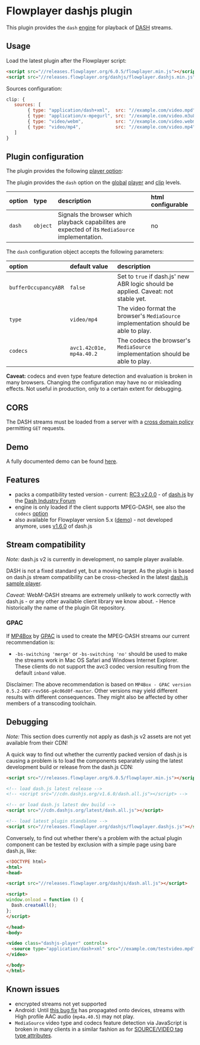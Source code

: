Flowplayer dashjs plugin
===========================

This plugin provides the `dash` [engine](https://flowplayer.org/docs/api.html#engines) for
playback of [DASH](https://en.wikipedia.org/wiki/Dynamic_Adaptive_Streaming_over_HTTP) streams.

Usage
-----

Load the latest plugin after the Flowplayer script:

```html
<script src="//releases.flowplayer.org/6.0.5/flowplayer.min.js"></script>
<script src="//releases.flowplayer.org/dashjs/flowplayer.dashjs.min.js"></script>
```

Sources configuration:

```js
clip: {
   sources: [
        { type: "application/dash+xml",  src: "//example.com/video.mpd" },
        { type: "application/x-mpegurl", src: "//example.com/video.m3u8" },
        { type: "video/webm",            src: "//example.com/video.webm" },
        { type: "video/mp4",             src: "//example.com/video.mp4" }
   ]
}
```

Plugin configuration
--------------------

The plugin provides the following [player option](https://flowplayer.org/docs/setup.html#player-options):

The plugin provides the `dash` option on the
[global](https://flowplayer.org/docs/setup.html#global-configuration)
[player](https://flowplayer.org/docs/setup.html#player-options) and
[clip](https://flowplayer.org/docs/setup.html#player-options) levels.

| option | type | description | html configurable |
| :----- | :--- | :---------- | :---------------- |
| `dash` | `object` | Signals the browser which playback capabilites are expected of its `MediaSource` implementation. | no |

The `dash` configuration object accepts the following parameters:

| option | default value | description |
| :----- | :------------ | :---------- |
| `bufferOccupancyABR` | `false` | Set to `true` if dash.js' new ABR logic should be applied. Caveat: not stable yet. |
| `type` | `video/mp4` | The video format the browser's `MediaSource` implementation should be able to play. |
| `codecs` | `avc1.42c01e, mp4a.40.2` | The codecs the browser's `MediaSource` implementation should be able to play. |

**Caveat:** codecs and even type feature detection and evaluation is broken in many browsers.
Changing the configuration may have no or misleading effects. Not useful in production, only to a
certain extent for debugging.

CORS
----

The DASH streams must be loaded from a server with a
[cross domain policy](https://developer.mozilla.org/en-US/docs/Web/HTTP/Access_control_CORS)
permitting `GET` requests.

Demo
----

A fully documented demo can be found [here](http://demos.flowplayer.org/api/dash.html).

Features
--------

- packs a compatibility tested version - current:
  [RC3 v2.0.0](https://github.com/Dash-Industry-Forum/dash.js/commit/070936b814dcbfa828f77e7c67b4fe3706a40daa) - of
  [dash.js](https://github.com/Dash-Industry-Forum/dash.js) by the
  [Dash Industry Forum](http://dashif.org/software/)
- engine is only loaded if the client supports MPEG-DASH, see also the `codecs`
  [option](#plugin-configuration)
- also available for Flowplayer version 5.x ([demo](http://demos.flowplayer.org/v5/api/dash.html)) -
  not developed anymore, uses
  [v1.6.0](https://github.com/Dash-Industry-Forum/dash.js/releases/tag/v1.6.0) of dash.js

Stream compatibility
--------------------

*Note:* dash.js v2 is currently in development, no sample player available.

DASH is not a fixed standard yet, but a moving target. As the plugin is based on dash.js stream
compatibility can be cross-checked in the latest
[dash.js sample player](http://dashif.org/reference/players/javascript/v1.6.0/samples/dash-if-reference-player/).

*Caveat:* WebM-DASH streams are extremely unlikely to work correctly with dash.js - or any other
available client library we know about. - Hence historically the name of the plugin Git repository.

### GPAC

If [MP4Box](https://gpac.wp.mines-telecom.fr/mp4box/dash/) by
[GPAC](https://gpac.wp.mines-telecom.fr) is used to create the MPEG-DASH streams our current
recommendation is:

- `-bs-switching 'merge'` or `-bs-switching 'no'` should be used to make the streams work in Mac OS
  Safari and Windows Internet Explorer. These clients do not support the avc3 codec version
  resulting from the default `inband` value.

Disclaimer: The above recommendation is based on
`MP4Box - GPAC version 0.5.2-DEV-rev566-g4c06d0f-master`. Other versions may yield different results
with different consequences. They might also be affected by other members of a transcoding
toolchain.

Debugging
---------

*Note:* This section does currently not apply as dash.js v2 assets are not yet available from their
CDN!

A quick way to find out whether the currently packed version of dash.js is causing a problem is to
load the components separately using the latest development build or release from the dash.js CDN:

```html
<script src="//releases.flowplayer.org/6.0.5/flowplayer.min.js"></script>

<!-- load dash.js latest release -->
<!-- <script src="//cdn.dashjs.org/v1.6.0/dash.all.js"></script> -->

<!-- or load dash.js latest dev build -->
<script src="//cdn.dashjs.org/latest/dash.all.js"></script>

<!-- load latest plugin standalone -->
<script src="//releases.flowplayer.org/dashjs/flowplayer.dashjs.js"></script>
```

Conversely, to find out whether there's a problem with the actual plugin component can be tested by
exclusion with a simple page using bare dash.js, like:

```html
<!DOCTYPE html>
<html>
<head>

<script src="//releases.flowplayer.org/dashjs/dash.all.js"></script>

<script>
window.onload = function () {
  Dash.createAll();
};
</script>

</head>
<body>

<video class="dashjs-player" controls>
  <source type="application/dash+xml" src="//example.com/testvideo.mpd">
</video>

</body>
</html>
```

Known issues
------------

- encrypted streams not yet supported
- Android: Until
  [this bug fix](https://chromium.googlesource.com/chromium/src.git/+/0b5ec458acf03e3507a3737cfc483df0694cf803%5E!/)
  has propagated onto devices, streams with High profile AAC audio (`mp4a.40.5`) may not play.
- `MediaSource` video type and codecs feature detection via JavaScript is broken in many clients in
  a similar fashion as for
  [SOURCE/VIDEO tag type attributes](http://demos.flowplayer.org/videotest/canplay.html).
